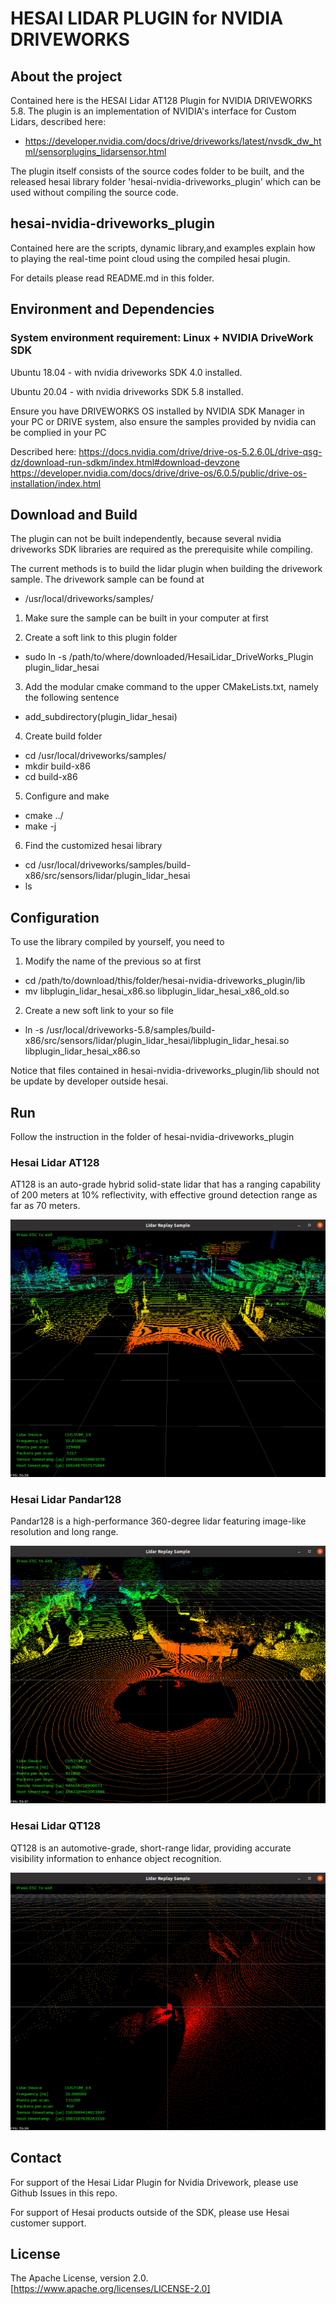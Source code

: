 # HESAI LIDAR PLUGIN for NVIDIA DRIVEWORKS

## About the project

Contained here is the HESAI Lidar AT128 Plugin for NVIDIA DRIVEWORKS 5.8. The plugin is 
an implementation of NVIDIA's interface for Custom Lidars, described here: 
- https://developer.nvidia.com/docs/drive/driveworks/latest/nvsdk_dw_html/sensorplugins_lidarsensor.html

The plugin itself consists of the source codes folder to be built, and the released hesai library folder 'hesai-nvidia-driveworks_plugin' which can be used without compiling the source code.

## hesai-nvidia-driveworks_plugin

Contained here are the scripts, dynamic library,and examples explain how to playing the real-time point cloud using the compiled hesai plugin.

For details please read README.md in this folder.

## Environment and Dependencies

### System environment requirement: Linux + NVIDIA DriveWork SDK

Ubuntu 18.04 - with nvidia driveworks SDK 4.0 installed.

Ubuntu 20.04 - with nvidia driveworks SDK 5.8 installed.

Ensure you have DRIVEWORKS OS installed by NVIDIA SDK Manager in your PC or DRIVE system, also ensure the samples provided by nvidia can be complied in your PC

Described here:
https://docs.nvidia.com/drive/drive-os-5.2.6.0L/drive-qsg-dz/download-run-sdkm/index.html#download-devzone
https://developer.nvidia.com/docs/drive/drive-os/6.0.5/public/drive-os-installation/index.html

## Download and Build

The plugin can not be built independently, because several nvidia driveworks SDK libraries are required as the prerequisite while compiling.

The current methods is to build the lidar plugin when building the drivework sample. The drivework sample can be found at 
- /usr/local/driveworks/samples/ 

1. Make sure the sample can be built in your computer at first

2. Create a soft link to this plugin folder

- sudo ln -s /path/to/where/downloaded/HesaiLidar_DriveWorks_Plugin plugin_lidar_hesai

3. Add the modular cmake command to the upper CMakeLists.txt, namely the following sentence

- add_subdirectory(plugin_lidar_hesai)

4. Create build folder

- cd /usr/local/driveworks/samples/
- mkdir build-x86
- cd build-x86

5. Configure and make

- cmake ../
- make -j

6. Find the customized hesai library

- cd /usr/local/driveworks/samples/build-x86/src/sensors/lidar/plugin_lidar_hesai
- ls

## Configuration

To use the library compiled by yourself, you need to 

1. Modify the name of the previous so at first

- cd /path/to/download/this/folder/hesai-nvidia-driveworks_plugin/lib
- mv libplugin_lidar_hesai_x86.so libplugin_lidar_hesai_x86_old.so

2. Create a new soft link to your so file

- ln -s /usr/local/driveworks-5.8/samples/build-x86/src/sensors/lidar/plugin_lidar_hesai/libplugin_lidar_hesai.so libplugin_lidar_hesai_x86.so

Notice that files contained in hesai-nvidia-driveworks_plugin/lib should not be update by developer outside hesai.

## Run

Follow the instruction in the folder of hesai-nvidia-driveworks_plugin

### Hesai Lidar AT128

AT128 is an auto-grade hybrid solid-state lidar that has a ranging capability of 200 meters at 10% reflectivity, with effective ground detection range as far as 70 meters.

![Alt text](./hesai-nvidia-driveworks_plugin/graphics/at128_screenshot.png?raw=true "AT128 Virtual sensor Image")

### Hesai Lidar Pandar128

Pandar128 is a high-performance 360-degree lidar featuring image-like resolution and long range.

![Alt text](./hesai-nvidia-driveworks_plugin/graphics/p128_screenshot.png?raw=true "Pandar128 Virtual sensor Image")

### Hesai Lidar QT128

QT128 is an automotive-grade, short-range lidar, providing accurate visibility information to enhance object recognition.

![Alt text](./hesai-nvidia-driveworks_plugin/graphics/qt128_screenshot.png?raw=true "QT128 Virtual sensor Image")

## Contact

For support of the Hesai Lidar Plugin for Nvidia Drivework, please use Github Issues in this repo.

For support of Hesai products outside of the SDK, please use Hesai customer support.

## License

The Apache License, version 2.0. [https://www.apache.org/licenses/LICENSE-2.0]